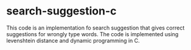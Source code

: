 # search-suggestion-c
This code is an implementation fo search suggestion that gives correct suggestions for wrongly type words. The code is implemented using levenshtein distance and dynamic programming in C.
